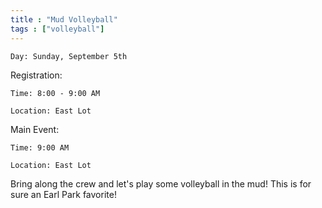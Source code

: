 ```yaml
---
title : "Mud Volleyball"
tags : ["volleyball"]
---
```


`Day: Sunday, September 5th`

Registration:

`Time: 8:00 - 9:00 AM` 

`Location: East Lot`

Main Event:

`Time: 9:00 AM` 

`Location: East Lot`

Bring along the crew and let's play some volleyball in the mud! This is for sure an Earl Park favorite!
